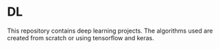 # DL

This repository contains deep learning projects.
The algorithms used are created from scratch or using tensorflow and keras.

